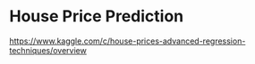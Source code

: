 # House Price Prediction
https://www.kaggle.com/c/house-prices-advanced-regression-techniques/overview
